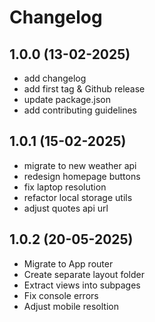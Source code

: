 # Changelog

## 1.0.0 (13-02-2025)

- add changelog
- add first tag & Github release
- update package.json
- add contributing guidelines


## 1.0.1 (15-02-2025)

- migrate to new weather api
- redesign homepage buttons
- fix laptop resolution
- refactor local storage utils
- adjust quotes api url

## 1.0.2 (20-05-2025)

- Migrate to App router
- Create separate layout folder
- Extract views into subpages
- Fix console errors
- Adjust mobile resoltion
